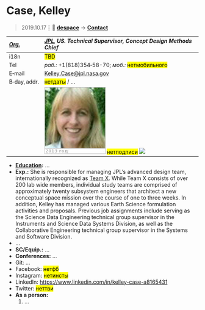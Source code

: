 # Case, Kelley
> 2019.10.17 ┊ **🚀 [despace](index.md)** → **[Contact](contact.md)**

|*[Org.](contact.md)*|*[JPL](03_jpl.md), US. Technical Supervisor, Concept Design Methods Chief*|
|:--|:--|
|i18n| <mark>TBD</mark> |
|Tel| *раб.:* +1(818)354‑58-70; *моб.:* <mark>нетмобильного</mark> |
|E‑mail| <Kelley.Case@jpl.nasa.gov> |
|B‑day, addr.| <mark>нетдаты</mark> / … |
|| [![](f/contact/c/case_001_photo_thumb.jpg)](f/contact/c/case_001_photo.jpg) <mark>нетподписи</mark> [![](f/contact//_001_sign_thumb.jpg)](f/contact//_001_sign.png) |

   - **[Education](edu.md):** …
   - **Exp.:** She is responsible for managing JPL’s advanced design team, internationally recognized as [Team X](jpl_if.md). While Team X consists of over 200 lab wide members, individual study teams are comprised of approximately twenty subsystem engineers that architect a new conceptual space mission over the course of one to three weeks. In addition, Kelley has managed various Earth Science formulation activities and proposals. Previous job assignments include serving as the Science Data Engineering technical group supervisor in the Instruments and Science Data Systems Division, as well as the Collaborative Engineering technical group supervisor in the Systems and Software Division.
   - …
   - **SC/Equip.:** …
   - **Conferences:** …
   - Git: …
   - Facebook: <mark>нетфб</mark>
   - Instagram: <mark>нетинсты</mark>
   - LinkedIn: <https://www.linkedin.com/in/kelley-case-a8165431>
   - Twitter: <mark>неттви</mark>
   - **As a person:**
      1. …
